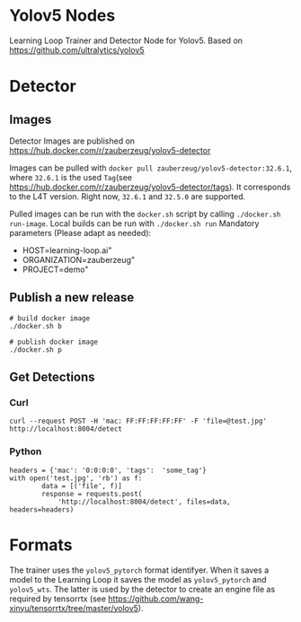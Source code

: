 # Yolov5 Nodes

Learning Loop Trainer and Detector Node for Yolov5. Based on https://github.com/ultralytics/yolov5

# Detector

## Images

Detector Images are published on https://hub.docker.com/r/zauberzeug/yolov5-detector

Images can be pulled with `docker pull zauberzeug/yolov5-detector:32.6.1`, where `32.6.1` is the used `Tag`(see https://hub.docker.com/r/zauberzeug/yolov5-detector/tags). It corresponds to the L4T version. Right now, `32.6.1` and `32.5.0` are supported.

Pulled images can be run with the `docker.sh` script by calling `./docker.sh run-image`.
Local builds can be run with `./docker.sh run`
Mandatory parameters (Please adapt as needed):

- HOST=learning-loop.ai"
- ORGANIZATION=zauberzeug"
- PROJECT=demo"

## Publish a new release

```
# build docker image
./docker.sh b

# publish docker image
./docker.sh p
```

## Get Detections

### Curl

```
curl --request POST -H 'mac: FF:FF:FF:FF:FF' -F 'file=@test.jpg' http://localhost:8004/detect
```

### Python

```
headers = {'mac': '0:0:0:0', 'tags':  'some_tag'}
with open('test.jpg', 'rb') as f:
        data = [('file', f)]
        response = requests.post(
            'http://localhost:8004/detect', files=data, headers=headers)
```

# Formats

The trainer uses the `yolov5_pytorch` format identifyer.
When it saves a model to the Learning Loop it saves the model as `yolov5_pytorch` and `yolov5_wts`.
The latter is used by the detector to create an engine file as required by tensorrtx (see https://github.com/wang-xinyu/tensorrtx/tree/master/yolov5).
